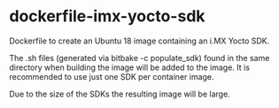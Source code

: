 # dockerfile-imx-yocto-sdk
Dockerfile to create an Ubuntu 18 image containing an i.MX Yocto SDK.

The .sh files (generated via bitbake -c populate_sdk) found in the same directory when building the image will be added to the image. It is recommended to use just one SDK per container image.

Due to the size of the SDKs the resulting image will be large.
